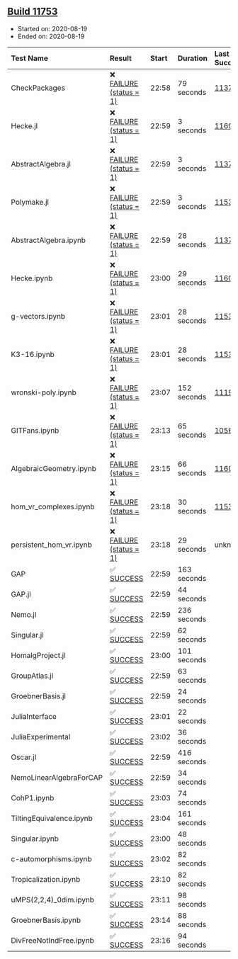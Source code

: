 ## [Build 11753](https://oscarci.mathematik.uni-kl.de/job/oscar/11753/)

* Started on: 2020-08-19
* Ended on: 2020-08-19

| Test Name    | Result | Start | Duration | Last Success | First Failure |
|:-------------|:-------|:------|:---------|:-------------|:--------------|
| CheckPackages | ❌ [FAILURE (status = 1)](https://oscarci.mathematik.uni-kl.de/job/oscar/11753/artifact/logs/build-11753/CheckPackages.log) | 22:58 | 79 seconds | [11376](https://oscarci.mathematik.uni-kl.de/job/oscar/11376/) | [11377](https://oscarci.mathematik.uni-kl.de/job/oscar/11377/) |
| Hecke.jl | ❌ [FAILURE (status = 1)](https://oscarci.mathematik.uni-kl.de/job/oscar/11753/artifact/logs/build-11753/Hecke.jl.log) | 22:59 | 3 seconds | [11602](https://oscarci.mathematik.uni-kl.de/job/oscar/11602/) | [11603](https://oscarci.mathematik.uni-kl.de/job/oscar/11603/) |
| AbstractAlgebra.jl | ❌ [FAILURE (status = 1)](https://oscarci.mathematik.uni-kl.de/job/oscar/11753/artifact/logs/build-11753/AbstractAlgebra.jl.log) | 22:59 | 3 seconds | [11376](https://oscarci.mathematik.uni-kl.de/job/oscar/11376/) | [11377](https://oscarci.mathematik.uni-kl.de/job/oscar/11377/) |
| Polymake.jl | ❌ [FAILURE (status = 1)](https://oscarci.mathematik.uni-kl.de/job/oscar/11753/artifact/logs/build-11753/Polymake.jl.log) | 22:59 | 3 seconds | [11532](https://oscarci.mathematik.uni-kl.de/job/oscar/11532/) | [11533](https://oscarci.mathematik.uni-kl.de/job/oscar/11533/) |
| AbstractAlgebra.ipynb | ❌ [FAILURE (status = 1)](https://oscarci.mathematik.uni-kl.de/job/oscar/11753/artifact/logs/build-11753/AbstractAlgebra.ipynb.log) | 22:59 | 28 seconds | [11376](https://oscarci.mathematik.uni-kl.de/job/oscar/11376/) | [11377](https://oscarci.mathematik.uni-kl.de/job/oscar/11377/) |
| Hecke.ipynb | ❌ [FAILURE (status = 1)](https://oscarci.mathematik.uni-kl.de/job/oscar/11753/artifact/logs/build-11753/Hecke.ipynb.log) | 23:00 | 29 seconds | [11602](https://oscarci.mathematik.uni-kl.de/job/oscar/11602/) | [11603](https://oscarci.mathematik.uni-kl.de/job/oscar/11603/) |
| g-vectors.ipynb | ❌ [FAILURE (status = 1)](https://oscarci.mathematik.uni-kl.de/job/oscar/11753/artifact/logs/build-11753/g-vectors.ipynb.log) | 23:01 | 28 seconds | [11532](https://oscarci.mathematik.uni-kl.de/job/oscar/11532/) | [11533](https://oscarci.mathematik.uni-kl.de/job/oscar/11533/) |
| K3-16.ipynb | ❌ [FAILURE (status = 1)](https://oscarci.mathematik.uni-kl.de/job/oscar/11753/artifact/logs/build-11753/K3-16.ipynb.log) | 23:01 | 28 seconds | [11532](https://oscarci.mathematik.uni-kl.de/job/oscar/11532/) | [11533](https://oscarci.mathematik.uni-kl.de/job/oscar/11533/) |
| wronski-poly.ipynb | ❌ [FAILURE (status = 1)](https://oscarci.mathematik.uni-kl.de/job/oscar/11753/artifact/logs/build-11753/wronski-poly.ipynb.log) | 23:07 | 152 seconds | [11192](https://oscarci.mathematik.uni-kl.de/job/oscar/11192/) | [11193](https://oscarci.mathematik.uni-kl.de/job/oscar/11193/) |
| GITFans.ipynb | ❌ [FAILURE (status = 1)](https://oscarci.mathematik.uni-kl.de/job/oscar/11753/artifact/logs/build-11753/GITFans.ipynb.log) | 23:13 | 65 seconds | [10566](https://oscarci.mathematik.uni-kl.de/job/oscar/10566/) | [10567](https://oscarci.mathematik.uni-kl.de/job/oscar/10567/) |
| AlgebraicGeometry.ipynb | ❌ [FAILURE (status = 1)](https://oscarci.mathematik.uni-kl.de/job/oscar/11753/artifact/logs/build-11753/AlgebraicGeometry.ipynb.log) | 23:15 | 66 seconds | [11602](https://oscarci.mathematik.uni-kl.de/job/oscar/11602/) | [11603](https://oscarci.mathematik.uni-kl.de/job/oscar/11603/) |
| hom_vr_complexes.ipynb | ❌ [FAILURE (status = 1)](https://oscarci.mathematik.uni-kl.de/job/oscar/11753/artifact/logs/build-11753/hom_vr_complexes.ipynb.log) | 23:18 | 30 seconds | [11532](https://oscarci.mathematik.uni-kl.de/job/oscar/11532/) | [11533](https://oscarci.mathematik.uni-kl.de/job/oscar/11533/) |
| persistent_hom_vr.ipynb | ❌ [FAILURE (status = 1)](https://oscarci.mathematik.uni-kl.de/job/oscar/11753/artifact/logs/build-11753/persistent_hom_vr.ipynb.log) | 23:18 | 29 seconds | unknown | unknown |
| GAP | ✅ [SUCCESS](https://oscarci.mathematik.uni-kl.de/job/oscar/11753/artifact/logs/build-11753/GAP.log) | 22:59 | 163 seconds |  |  |
| GAP.jl | ✅ [SUCCESS](https://oscarci.mathematik.uni-kl.de/job/oscar/11753/artifact/logs/build-11753/GAP.jl.log) | 22:59 | 44 seconds |  |  |
| Nemo.jl | ✅ [SUCCESS](https://oscarci.mathematik.uni-kl.de/job/oscar/11753/artifact/logs/build-11753/Nemo.jl.log) | 22:59 | 236 seconds |  |  |
| Singular.jl | ✅ [SUCCESS](https://oscarci.mathematik.uni-kl.de/job/oscar/11753/artifact/logs/build-11753/Singular.jl.log) | 22:59 | 62 seconds |  |  |
| HomalgProject.jl | ✅ [SUCCESS](https://oscarci.mathematik.uni-kl.de/job/oscar/11753/artifact/logs/build-11753/HomalgProject.jl.log) | 23:00 | 101 seconds |  |  |
| GroupAtlas.jl | ✅ [SUCCESS](https://oscarci.mathematik.uni-kl.de/job/oscar/11753/artifact/logs/build-11753/GroupAtlas.jl.log) | 22:59 | 63 seconds |  |  |
| GroebnerBasis.jl | ✅ [SUCCESS](https://oscarci.mathematik.uni-kl.de/job/oscar/11753/artifact/logs/build-11753/GroebnerBasis.jl.log) | 22:59 | 24 seconds |  |  |
| JuliaInterface | ✅ [SUCCESS](https://oscarci.mathematik.uni-kl.de/job/oscar/11753/artifact/logs/build-11753/JuliaInterface.log) | 23:01 | 22 seconds |  |  |
| JuliaExperimental | ✅ [SUCCESS](https://oscarci.mathematik.uni-kl.de/job/oscar/11753/artifact/logs/build-11753/JuliaExperimental.log) | 23:02 | 36 seconds |  |  |
| Oscar.jl | ✅ [SUCCESS](https://oscarci.mathematik.uni-kl.de/job/oscar/11753/artifact/logs/build-11753/Oscar.jl.log) | 22:59 | 416 seconds |  |  |
| NemoLinearAlgebraForCAP | ✅ [SUCCESS](https://oscarci.mathematik.uni-kl.de/job/oscar/11753/artifact/logs/build-11753/NemoLinearAlgebraForCAP.log) | 22:59 | 34 seconds |  |  |
| CohP1.ipynb | ✅ [SUCCESS](https://oscarci.mathematik.uni-kl.de/job/oscar/11753/artifact/logs/build-11753/CohP1.ipynb.log) | 23:03 | 74 seconds |  |  |
| TiltingEquivalence.ipynb | ✅ [SUCCESS](https://oscarci.mathematik.uni-kl.de/job/oscar/11753/artifact/logs/build-11753/TiltingEquivalence.ipynb.log) | 23:04 | 161 seconds |  |  |
| Singular.ipynb | ✅ [SUCCESS](https://oscarci.mathematik.uni-kl.de/job/oscar/11753/artifact/logs/build-11753/Singular.ipynb.log) | 23:00 | 48 seconds |  |  |
| c-automorphisms.ipynb | ✅ [SUCCESS](https://oscarci.mathematik.uni-kl.de/job/oscar/11753/artifact/logs/build-11753/c-automorphisms.ipynb.log) | 23:02 | 82 seconds |  |  |
| Tropicalization.ipynb | ✅ [SUCCESS](https://oscarci.mathematik.uni-kl.de/job/oscar/11753/artifact/logs/build-11753/Tropicalization.ipynb.log) | 23:10 | 82 seconds |  |  |
| uMPS(2,2,4)_0dim.ipynb | ✅ [SUCCESS](https://oscarci.mathematik.uni-kl.de/job/oscar/11753/artifact/logs/build-11753/uMPS-2-2-4-_0dim.ipynb.log) | 23:11 | 98 seconds |  |  |
| GroebnerBasis.ipynb | ✅ [SUCCESS](https://oscarci.mathematik.uni-kl.de/job/oscar/11753/artifact/logs/build-11753/GroebnerBasis.ipynb.log) | 23:14 | 88 seconds |  |  |
| DivFreeNotIndFree.ipynb | ✅ [SUCCESS](https://oscarci.mathematik.uni-kl.de/job/oscar/11753/artifact/logs/build-11753/DivFreeNotIndFree.ipynb.log) | 23:16 | 94 seconds |  |  |
